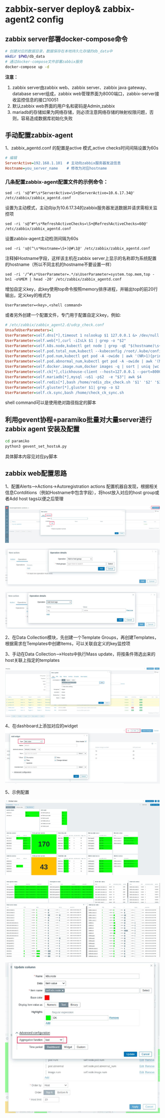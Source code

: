 # zabbix-server deploy& zabbix-agent2 config

## zabbix server部署docker-compose命令

```bash
# 创建对应的数据目录，数据保存在本地持久化存储的db_data中
mkdir $PWD/db_data
# 通过docker-compose文件部署zabbix服务
docker-compose up -d
```

**注意：**

1. zabbix server由zabbix web、zabbix server、zabbix java gateway、database server组成，zabbix  web管理界面为8000端口，zabbix-server接收监控信息的接口10051
2. 默认zabbix web界面的用户名和密码是Admin,zabbix
3. mariadb的存储如果为网络存储，则必须注意网络存储的映射权限问题，否则，容易造成数据库初始化失败

## 手动配置zabbix-agent

1、zabbix_agentd.conf 的配置是active 模式,active checks时间间隔设置为60s

```ini
# 编辑
ServerActive=192.168.1.101	# 主动向zabbix服务器发送信息
Hostname=you_server_name	# 修改为对应hostname

```

### 几条配置zabbix-agent配置文件的示例命令：

```
sed -ri 's@^#*\s*ServerActive=\S+@ServerActive=10.6.17.34@' /etc/zabbix/zabbix_agentd.conf
```
设置为主动模式，主动向ip为10.6.17.34的zabbix服务器发送数据并请求需相关监控项

```
sed -ri 's@^#*\s*RefreshActiveChecks=\S+@RefreshActiveChecks=60@' /etc/zabbix/zabbix_agentd.conf
```
设置zabbix-agent主动检测间隔为60s


```
sed -ri 's@(^\s*Hostname=\S+)@#\1@' /etc/zabbix/zabbix_agentd.conf
```
注释掉Hostname字段，这样该主机在zabbix server上显示的名称即为系统配置的hostname（所以不同主机的hostname不要设置一样）

```
sed -ri '/^#\s*UserParameter=.*/a\UserParameter=system.top.mem,top -bn1 -o%MEM | head -20' /etc/zabbix/zabbix_agentd.conf
```
增加自定义key，此key使用top命令按照memory排序进程，并输出top的前20行输出，定义key的格式为
```
UserParameter=<key>,<shell command>
```
或者另外创建一个配置文件，专门用于配置自定义key，例如:

```ini
# /etc/zabbix/zabbix_agent2.d/udcp_check.conf
UnsafeUserParameters=1
UserParameter=self.dns[*],timeout 1 nslookup $1 127.0.0.1 &> /dev/null && echo 'OK' 
UserParameter=self.web[*],curl -iIsLk $1 | grep -o "$2"
UserParameter=self.k8s.node,kubectl get node | grep -qE "$(hostname)\s+Ready\s+" && echo 'OK'
UserParameter=self.pod.total_num,kubectl --kubeconfig /root/.kube/config get pods -A | grep -E '\s([0-9])/\1\s+Running' | wc -l
UserParameter=self.pod.num,kubectl get pod -A -owide | awk '(NR>1){print}'|grep -E '\s([0-9])/\1\s+Running' | grep $(hostname) | wc -l
UserParameter=self.pod.abnormal_num,kubectl get pod -A -owide | awk '(NR>1){print}'|grep -vE '\s([0-9])/\1\s+Running' | grep $(hostname) | wc -l
UserParameter=self.docker.image.num,docker images -q | sort | uniq |wc -l
UserParameter=self.ck[*],clickhouse-client --host=127.0.0.1 --port=8000 --user=$1 --password=$2 -q "$3"| grep -Eo '$4'
UserParameter=self.mariadb[*],mysql -u$1 -p$2  -e "$3"| awk $4
UserParameter=self.redis[*],bash /home/redis_zbx_check.sh '$1' '$2' '$3'
UserParameter=self.gluster[*],gluster $1| grep -o $2 
UserParameter=self.ck.sync,bash /home/check_ck_sync.sh
```

shell command可以是使用绝对路径指定的脚本

## 利用gevent协程+paramiko批量对大量server进行zabbix agent 安装及配置

```bash
cd paramiko
python3 gevent_set_hostsA.py
```

具体脚本内容见对应py脚本

## zabbix web配置思路

1、配置Alerts-->Actions->Autoregistration actions 配置机器自发现，根据相关信息Contditions（例如Hostname中包含字段），将host放入对应的host group或者Add host tags以便之后管理

![](images/截图_选择区域_20250522173328.jpg)

![](images/截图_选择区域_20250522174309.jpg)

![](images/截图_选择区域_20250522174320.jpg)

2、在Data Collection模块，先创建一个Template Groups，再创建Templates，根据需求在Templates中创建Items，可以关联自定义的key监控项

3、手动在Data Collection-->Hosts中执行Mass update，将按条件筛选出来的host关联上指定的templates

![](images/截图_选择区域_20250522174724.jpg)

4、在dashboard上添加对应的widget![](images/截图_选择区域_20250522175113.jpg)

5、示例配置

![](images/截圖_選取範圍_20250429211955.jpg)

![](images/截圖_選取範圍_20250429212026.jpg)

![](images/截圖_選取範圍_20250429212123.jpg)
